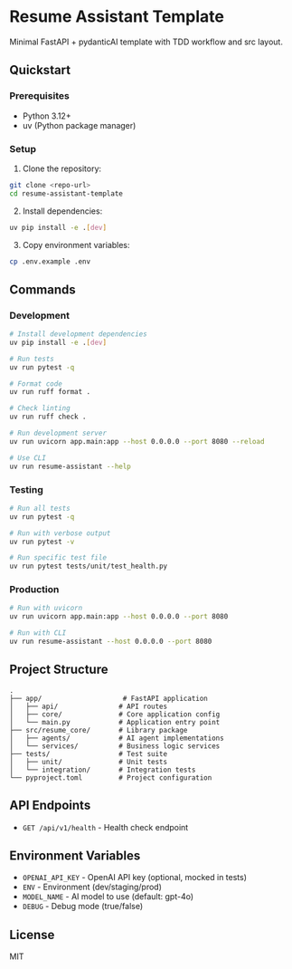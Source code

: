 # Resume Assistant Template

Minimal FastAPI + pydanticAI template with TDD workflow and src layout.

## Quickstart

### Prerequisites

- Python 3.12+
- uv (Python package manager)

### Setup

1. Clone the repository:
```bash
git clone <repo-url>
cd resume-assistant-template
```

2. Install dependencies:
```bash
uv pip install -e .[dev]
```

3. Copy environment variables:
```bash
cp .env.example .env
```

## Commands

### Development

```bash
# Install development dependencies
uv pip install -e .[dev]

# Run tests
uv run pytest -q

# Format code
uv run ruff format .

# Check linting
uv run ruff check .

# Run development server
uv run uvicorn app.main:app --host 0.0.0.0 --port 8080 --reload

# Use CLI
uv run resume-assistant --help
```

### Testing

```bash
# Run all tests
uv run pytest -q

# Run with verbose output
uv run pytest -v

# Run specific test file
uv run pytest tests/unit/test_health.py
```

### Production

```bash
# Run with uvicorn
uv run uvicorn app.main:app --host 0.0.0.0 --port 8080

# Run with CLI
uv run resume-assistant --host 0.0.0.0 --port 8080
```

## Project Structure

```
.
├── app/                    # FastAPI application
│   ├── api/               # API routes
│   ├── core/              # Core application config
│   └── main.py            # Application entry point
├── src/resume_core/       # Library package
│   ├── agents/            # AI agent implementations
│   └── services/          # Business logic services
├── tests/                 # Test suite
│   ├── unit/              # Unit tests
│   └── integration/       # Integration tests
└── pyproject.toml         # Project configuration
```

## API Endpoints

- `GET /api/v1/health` - Health check endpoint

## Environment Variables

- `OPENAI_API_KEY` - OpenAI API key (optional, mocked in tests)
- `ENV` - Environment (dev/staging/prod)
- `MODEL_NAME` - AI model to use (default: gpt-4o)
- `DEBUG` - Debug mode (true/false)

## License

MIT
